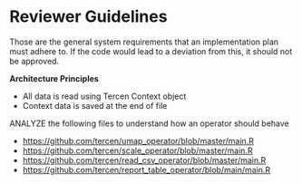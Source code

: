 # Reviewer Guidelines

Those are the general system requirements that an implementation plan must adhere to. If the code would lead to a deviation from this, it should not be approved.

**Architecture Principles**
- All data is read using Tercen Context object
- Context data is saved at the end of file


ANALYZE the following files to understand how an operator should behave
- https://github.com/tercen/umap_operator/blob/master/main.R
- https://github.com/tercen/scale_operator/blob/master/main.R
- https://github.com/tercen/read_csv_operator/blob/master/main.R
- https://github.com/tercen/report_table_operator/blob/main/main.R

